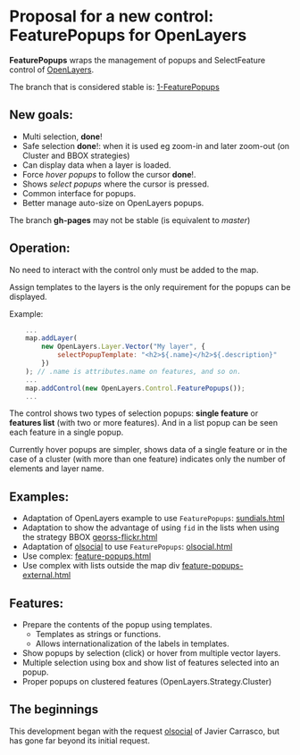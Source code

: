Proposal for a new control: FeaturePopups for OpenLayers
========================================================

**FeaturePopups** wraps the management of popups and SelectFeature control of [OpenLayers](http://openlayers.org).

The branch that is considered stable is: [1-FeaturePopups](https://github.com/jorix/OL-FeaturePopups/tree/1-FeaturePopups)

New goals:
----------
 * Multi selection, **done**!
 * Safe selection **done**!: when it is used eg zoom-in and later zoom-out (on Cluster and BBOX strategies)
 * Can display data when a layer is loaded.
 * Force *hover popups* to follow the cursor **done**!.
 * Shows *select popups* where the cursor is pressed.
 * Common interface for popups.
 * Better manage auto-size on OpenLayers popups.

The branch **gh-pages** may not be stable (is equivalent to *master*)
 
Operation:
---------
No need to interact with the control only must be added to the map.

Assign templates to the layers is the only requirement for the popups can be displayed. 

Example:

```javascript
    ...
    map.addLayer(
        new OpenLayers.Layer.Vector("My layer", {
            selectPopupTemplate: "<h2>${.name}</h2>${.description}"
        })
    ); // .name is attributes.name on features, and so on.
    ...
    map.addControl(new OpenLayers.Control.FeaturePopups());
    ...
```

The control shows two types of selection popups: **single feature** or **features list** (with two or more features). And in a list popup can be seen each feature in a single popup.

Currently hover popups are simpler, shows data of a single feature or in the case of a cluster (with more than one feature) indicates only the number of elements and layer name.

Examples:
--------
 * Adaptation of OpenLayers example to use `FeaturePopups`: [sundials.html](http://jorix.github.com/OL-FeaturePopups/examples/sundials.html)
 * Adaptation to show the advantage of using `fid` in the lists when using the strategy BBOX [georss-flickr.html](http://jorix.github.com/OL-FeaturePopups/examples/georss-flickr.html)
 * Adaptation of [olsocial](http://gis.prodevelop.es/olsocial/) to use `FeaturePopups`: [olsocial.html](http://jorix.github.com/OL-FeaturePopups/examples/olsocial.html)
 * Use complex: [feature-popups.html](http://jorix.github.com/OL-FeaturePopups/examples/feature-popups.html)
 * Use complex with lists outside the map div [feature-popups-external.html](http://jorix.github.com/OL-FeaturePopups/examples/feature-popups-external.html)

Features:
--------
 * Prepare the contents of the popup using templates.
    * Templates as strings or functions.
    * Allows internationalization of the labels in templates.
 * Show popups by selection (click) or hover from multiple vector layers.
 * Multiple selection using box and show list of features selected into an popup.
 * Proper popups on clustered features (OpenLayers.Strategy.Cluster)

The beginnings
--------------
This development began with the request [olsocial](http://osgeo-org.1560.n6.nabble.com/HTML-template-popup-manager-td3889159.html) 
of Javier Carrasco, but has gone far beyond its initial request.
